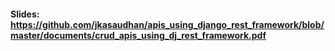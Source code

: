 #### Slides: https://github.com/jkasaudhan/apis_using_django_rest_framework/blob/master/documents/crud_apis_using_dj_rest_framework.pdf
